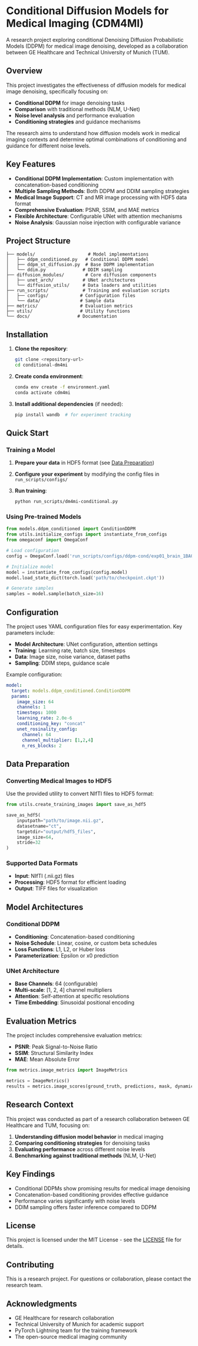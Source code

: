 # Conditional Diffusion Models for Medical Imaging (CDM4MI)

A research project exploring conditional Denoising Diffusion Probabilistic Models (DDPM) for medical image denoising, developed as a collaboration between GE Healthcare and Technical University of Munich (TUM).

## Overview

This project investigates the effectiveness of diffusion models for medical image denoising, specifically focusing on:
- **Conditional DDPM** for image denoising tasks
- **Comparison** with traditional methods (NLM, U-Net)
- **Noise level analysis** and performance evaluation
- **Conditioning strategies** and guidance mechanisms

The research aims to understand how diffusion models work in medical imaging contexts and determine optimal combinations of conditioning and guidance for different noise levels.

## Key Features

- **Conditional DDPM Implementation**: Custom implementation with concatenation-based conditioning
- **Multiple Sampling Methods**: Both DDPM and DDIM sampling strategies
- **Medical Image Support**: CT and MR image processing with HDF5 data format
- **Comprehensive Evaluation**: PSNR, SSIM, and MAE metrics
- **Flexible Architecture**: Configurable UNet with attention mechanisms
- **Noise Analysis**: Gaussian noise injection with configurable variance

## Project Structure

```
├── models/                    # Model implementations
│   ├── ddpm_conditioned.py   # Conditional DDPM model
│   ├── ddpm_st_diffusion.py  # Base DDPM implementation
│   └── ddim.py              # DDIM sampling
├── diffusion_modules/        # Core diffusion components
│   ├── unet_arch/           # UNet architectures
│   └── diffusion_utils/     # Data loaders and utilities
├── run_scripts/             # Training and evaluation scripts
│   ├── configs/            # Configuration files
│   └── data/               # Sample data
├── metrics/                # Evaluation metrics
├── utils/                  # Utility functions
└── docs/                  # Documentation
```

## Installation

1. **Clone the repository**:
   ```bash
   git clone <repository-url>
   cd conditional-dm4mi
   ```

2. **Create conda environment**:
   ```bash
   conda env create -f environment.yaml
   conda activate cdm4mi
   ```

3. **Install additional dependencies** (if needed):
   ```bash
   pip install wandb  # for experiment tracking
   ```

## Quick Start

### Training a Model

1. **Prepare your data** in HDF5 format (see [Data Preparation](#data-preparation))

2. **Configure your experiment** by modifying the config files in `run_scripts/configs/`

3. **Run training**:
   ```bash
   python run_scripts/dm4mi-conditional.py
   ```

### Using Pre-trained Models

```python
from models.ddpm_conditioned import ConditionDDPM
from utils.initialize_configs import instantiate_from_configs
from omegaconf import OmegaConf

# Load configuration
config = OmegaConf.load('run_scripts/configs/ddpm-cond/exp01_brain_1BA001_ct_config.yaml')

# Initialize model
model = instantiate_from_configs(config.model)
model.load_state_dict(torch.load('path/to/checkpoint.ckpt'))

# Generate samples
samples = model.sample(batch_size=16)
```

## Configuration

The project uses YAML configuration files for easy experimentation. Key parameters include:

- **Model Architecture**: UNet configuration, attention settings
- **Training**: Learning rate, batch size, timesteps
- **Data**: Image size, noise variance, dataset paths
- **Sampling**: DDIM steps, guidance scale

Example configuration:
```yaml
model:
  target: models.ddpm_conditioned.ConditionDDPM
  params:
    image_size: 64
    channels: 1
    timesteps: 1000
    learning_rate: 2.0e-6
    conditioning_key: "concat"
    unet_rosinality_config:
      channel: 64
      channel_multiplier: [1,2,4]
      n_res_blocks: 2
```

## Data Preparation

### Converting Medical Images to HDF5

Use the provided utility to convert NIfTI files to HDF5 format:

```python
from utils.create_training_images import save_as_hdf5

save_as_hdf5(
    inputpath="path/to/image.nii.gz",
    datasetname="ct",
    targetdir="output/hdf5_files",
    image_size=64,
    stride=32
)
```

### Supported Data Formats

- **Input**: NIfTI (.nii.gz) files
- **Processing**: HDF5 format for efficient loading
- **Output**: TIFF files for visualization

## Model Architectures

### Conditional DDPM
- **Conditioning**: Concatenation-based conditioning
- **Noise Schedule**: Linear, cosine, or custom beta schedules
- **Loss Functions**: L1, L2, or Huber loss
- **Parameterization**: Epsilon or x0 prediction

### UNet Architecture
- **Base Channels**: 64 (configurable)
- **Multi-scale**: [1, 2, 4] channel multipliers
- **Attention**: Self-attention at specific resolutions
- **Time Embedding**: Sinusoidal positional encoding

## Evaluation Metrics

The project includes comprehensive evaluation metrics:

- **PSNR**: Peak Signal-to-Noise Ratio
- **SSIM**: Structural Similarity Index
- **MAE**: Mean Absolute Error

```python
from metrics.image_metrics import ImageMetrics

metrics = ImageMetrics()
results = metrics.image_scores(ground_truth, predictions, mask, dynamic_range)
```

## Research Context

This project was conducted as part of a research collaboration between GE Healthcare and TUM, focusing on:

1. **Understanding diffusion model behavior** in medical imaging
2. **Comparing conditioning strategies** for denoising tasks
3. **Evaluating performance** across different noise levels
4. **Benchmarking against traditional methods** (NLM, U-Net)

## Key Findings

- Conditional DDPMs show promising results for medical image denoising
- Concatenation-based conditioning provides effective guidance
- Performance varies significantly with noise levels
- DDIM sampling offers faster inference compared to DDPM


## License

This project is licensed under the MIT License - see the [LICENSE](LICENSE) file for details.

## Contributing

This is a research project. For questions or collaboration, please contact the research team.

## Acknowledgments

- GE Healthcare for research collaboration
- Technical University of Munich for academic support
- PyTorch Lightning team for the training framework
- The open-source medical imaging community